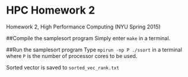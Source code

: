 # HPC Homework 2
Homework 2, High Performance Computing (NYU Spring 2015)

##Compile the samplesort program
Simply enter `make` in a terminal.

##Run the samplesort program
Type `mpirun -np P ./ssort` in a terminal where `P` is the number
of processor cores to be used.

Sorted vector is saved to `sorted_vec_rank.txt`

